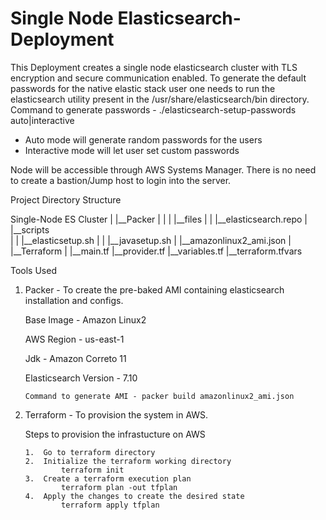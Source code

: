 # Single Node Elasticsearch-Deployment

This Deployment creates a single node elasticsearch cluster with TLS encryption and secure communication enabled. To generate the default passwords for the native elastic stack user one needs to run the elasticsearch utility present in the /usr/share/elasticsearch/bin directory.
Command to generate passwords - ./elasticsearch-setup-passwords auto|interactive
- Auto mode will generate random passwords for the users
- Interactive mode will let user set custom passwords

Node will be accessible through AWS Systems Manager. There is no need to create a bastion/Jump host to login into the server. 

Project Directory Structure

Single-Node ES Cluster
       |
       |__Packer
       |     |
       |     |__files
       |     |     |__elasticsearch.repo
       |     |__scripts     
       |     |     |__elasticsetup.sh
       |     |     |__javasetup.sh
       |     |__amazonlinux2_ami.json
       |
       |__Terraform
             |
             |__main.tf
             |__provider.tf
             |__variables.tf
             |__terraform.tfvars

Tools Used
1. Packer - To create the pre-baked AMI containing elasticsearch installation and configs.

    Base Image - Amazon Linux2

    AWS Region - us-east-1

    Jdk - Amazon Correto 11

    Elasticsearch Version - 7.10
 
       Command to generate AMI - packer build amazonlinux2_ami.json

2. Terraform - To provision the system in AWS.

   Steps to provision the infrastucture on AWS
   
       1.  Go to terraform directory
       2.  Initialize the terraform working directory
               terraform init 
       3.  Create a terraform execution plan
               terraform plan -out tfplan
       4.  Apply the changes to create the desired state 
               terraform apply tfplan
    
